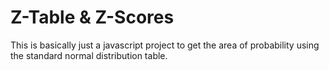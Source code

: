 # Z-Table & Z-Scores

This is basically just a javascript project to get the area of probability using the standard normal distribution table.
